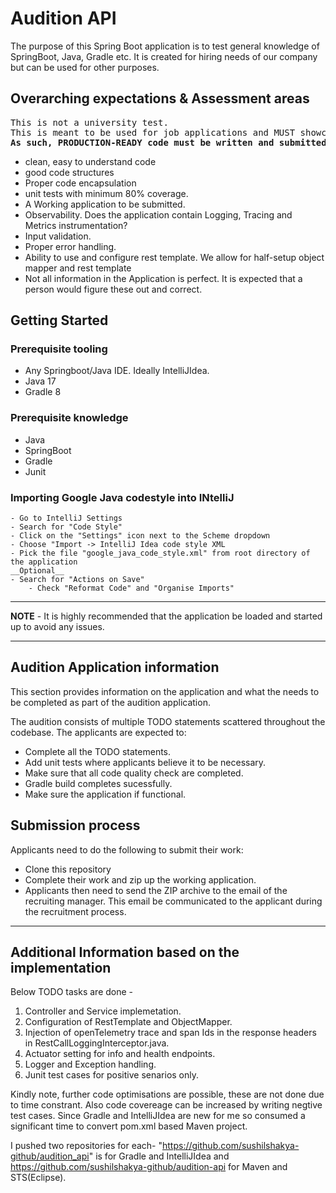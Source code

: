 # Audition API

The purpose of this Spring Boot application is to test general knowledge of SpringBoot, Java, Gradle etc. It is created for hiring needs of our company but can be used for other purposes.

## Overarching expectations & Assessment areas

<pre>
This is not a university test. 
This is meant to be used for job applications and MUST showcase your full skillset. 
<b>As such, PRODUCTION-READY code must be written and submitted. </b> 
</pre>

- clean, easy to understand code
- good code structures
- Proper code encapsulation
- unit tests with minimum 80% coverage.
- A Working application to be submitted.
- Observability. Does the application contain Logging, Tracing and Metrics instrumentation?
- Input validation.
- Proper error handling.
- Ability to use and configure rest template. We allow for half-setup object mapper and rest template
- Not all information in the Application is perfect. It is expected that a person would figure these out and correct.
  
## Getting Started

### Prerequisite tooling

- Any Springboot/Java IDE. Ideally IntelliJIdea.
- Java 17
- Gradle 8
  
### Prerequisite knowledge

- Java
- SpringBoot
- Gradle
- Junit

### Importing Google Java codestyle into INtelliJ

```
- Go to IntelliJ Settings
- Search for "Code Style"
- Click on the "Settings" icon next to the Scheme dropdown
- Choose "Import -> IntelliJ Idea code style XML
- Pick the file "google_java_code_style.xml" from root directory of the application
__Optional__
- Search for "Actions on Save"
    - Check "Reformat Code" and "Organise Imports"
```

---
**NOTE** -
It is  highly recommended that the application be loaded and started up to avoid any issues.

---

## Audition Application information

This section provides information on the application and what the needs to be completed as part of the audition application.

The audition consists of multiple TODO statements scattered throughout the codebase. The applicants are expected to:

- Complete all the TODO statements.
- Add unit tests where applicants believe it to be necessary.
- Make sure that all code quality check are completed.
- Gradle build completes sucessfully.
- Make sure the application if functional.

## Submission process
Applicants need to do the following to submit their work: 
- Clone this repository
- Complete their work and zip up the working application. 
- Applicants then need to send the ZIP archive to the email of the recruiting manager. This email be communicated to the applicant during the recruitment process. 

  
---
## Additional Information based on the implementation

Below TODO tasks are done - 

1. Controller and Service implemetation.
2. Configuration of RestTemplate and ObjectMapper.
3. Injection of openTelemetry trace and span Ids in the response headers in RestCallLoggingInterceptor.java.
4. Actuator setting for info and health endpoints.
5. Logger and Exception handling.
6. Junit test cases for positive senarios only.

Kindly note, further code optimisations are possible, these are not done due to time constrant. Also code covereage can be increased by writing negtive test cases. Since Gradle and IntelliJIdea are new for me so consumed a significant time to convert pom.xml based Maven project.

I pushed two repositories for each-
"https://github.com/sushilshakya-github/audition_api" is for Gradle and IntelliJIdea and 
https://github.com/sushilshakya-github/audition-api for Maven and STS(Eclipse).
      
